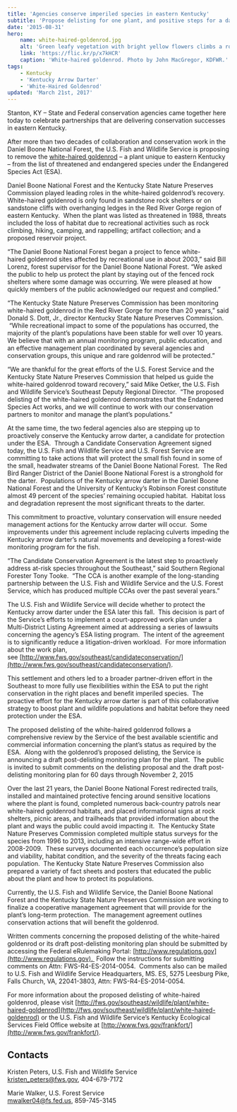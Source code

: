 ```yaml
---
title: 'Agencies conserve imperiled species in eastern Kentucky'
subtitle: 'Propose delisting for one plant, and positive steps for a darter'
date: '2015-08-31'
hero:
    name: white-haired-goldenrod.jpg
    alt: 'Green leafy vegetation with bright yellow flowers climbs a rock face.'
    link: 'https://flic.kr/p/x7kHCR'
    caption: 'White-haired goldenrod. Photo by John MacGregor, KDFWR.'
tags:
    - Kentucky
    - 'Kentucky Arrow Darter'
    - 'White-Haired Goldenrod'
updated: 'March 21st, 2017'
---
```


Stanton, KY – State and Federal conservation agencies came together here today to celebrate partnerships that are delivering conservation successes in eastern Kentucky. 

After more than two decades of collaboration and conservation work in the Daniel Boone National Forest, the U.S. Fish and Wildlife Service is proposing to remove the [white-haired goldenrod](http://fws.gov/southeast/wildlife/plant/white-haired-goldenrod) – a plant unique to eastern Kentucky – from the list of threatened and endangered species under the Endangered Species Act (ESA).

Daniel Boone National Forest and the Kentucky State Nature Preserves Commission played leading roles in the white-haired goldenrod’s recovery.  White-haired goldenrod is only found in sandstone rock shelters or on sandstone cliffs with overhanging ledges in the Red River Gorge region of eastern Kentucky.  When the plant was listed as threatened in 1988, threats included the loss of habitat due to recreational activities such as rock climbing, hiking, camping, and rappelling; artifact collection; and a proposed reservoir project.

“The Daniel Boone National Forest began a project to fence white-haired goldenrod sites affected by recreational use in about 2003,” said Bill Lorenz, forest supervisor for the Daniel Boone National Forest. “We asked the public to help us protect the plant by staying out of the fenced rock shelters where some damage was occurring. We were pleased at how quickly members of the public acknowledged our request and complied.”

“The Kentucky State Nature Preserves Commission has been monitoring white-haired goldenrod in the Red River Gorge for more than 20 years,” said Donald S. Dott, Jr., director Kentucky State Nature Preserves Commission.  “While recreational impact to some of the populations has occurred, the majority of the plant’s populations have been stable for well over 10 years. We believe that with an annual monitoring program, public education, and an effective management plan coordinated by several agencies and conservation groups, this unique and rare goldenrod will be protected.” 

“We are thankful for the great efforts of the U.S. Forest Service and the Kentucky State Nature Preserves Commission that helped us guide the white-haired goldenrod toward recovery,” said Mike Oetker, the U.S. Fish and Wildlife Service’s Southeast Deputy Regional Director.  “The proposed delisting of the white-haired goldenrod demonstrates that the Endangered Species Act works, and we will continue to work with our conservation partners to monitor and manage the plant’s populations.”

At the same time, the two federal agencies also are stepping up to proactively conserve the Kentucky arrow darter, a candidate for protection under the ESA.  Through a Candidate Conservation Agreement signed today, the U.S. Fish and Wildlife Service and U.S. Forest Service are committing to take actions that will protect the small fish found in some of the small, headwater streams of the Daniel Boone National Forest.  The Red Bird Ranger District of the Daniel Boone National Forest is a stronghold for the darter.  Populations of the Kentucky arrow darter in the Daniel Boone National Forest and the University of Kentucky’s Robinson Forest constitute almost 49 percent of the species’ remaining occupied habitat.  Habitat loss and degradation represent the most significant threats to the darter.

This commitment to proactive, voluntary conservation will ensure needed management actions for the Kentucky arrow darter will occur.  Some improvements under this agreement include replacing culverts impeding the Kentucky arrow darter’s natural movements and developing a forest-wide monitoring program for the fish.

“The Candidate Conservation Agreement is the latest step to proactively address at-risk species throughout the Southeast,” said Southern Regional Forester Tony Tooke.  “The CCA is another example of the long-standing partnership between the U.S. Fish and Wildlife Service and the U.S. Forest Service, which has produced multiple CCAs over the past several years.”

The U.S. Fish and Wildlife Service will decide whether to protect the Kentucky arrow darter under the ESA later this fall.  This decision is part of the Service’s efforts to implement a court-approved work plan under a Multi-District Listing Agreement aimed at addressing a series of lawsuits concerning the agency’s ESA listing program.  The intent of the agreement is to significantly reduce a litigation-driven workload.  For more information about the work plan, see [http://www.fws.gov/southeast/candidateconservation/](http://www.fws.gov/southeast/candidateconservation/).

This settlement and others led to a broader partner-driven effort in the Southeast to more fully use flexibilities within the ESA to put the right conservation in the right places and benefit imperiled species.  The proactive effort for the Kentucky arrow darter is part of this collaborative strategy to boost plant and wildlife populations and habitat before they need protection under the ESA. 

The proposed delisting of the white-haired goldenrod follows a comprehensive review by the Service of the best available scientific and commercial information concerning the plant’s status as required by the ESA.  Along with the goldenrod’s proposed delisting, the Service is announcing a draft post-delisting monitoring plan for the plant.  The public is invited to submit comments on the delisting proposal and the draft post-delisting monitoring plan for 60 days through November 2, 2015

Over the last 21 years, the Daniel Boone National Forest redirected trails, installed and maintained protective fencing around sensitive locations where the plant is found, completed numerous back-country patrols near white-haired goldenrod habitats, and placed informational signs at rock shelters, picnic areas, and trailheads that provided information about the plant and ways the public could avoid impacting it.  The Kentucky State Nature Preserves Commission completed multiple status surveys for the species from 1996 to 2013, including an intensive range-wide effort in 2008-2009.  These surveys documented each occurrence’s population size and viability, habitat condition, and the severity of the threats facing each population.  The Kentucky State Nature Preserves Commission also prepared a variety of fact sheets and posters that educated the public about the plant and how to protect its populations.

Currently, the U.S. Fish and Wildlife Service, the Daniel Boone National Forest and the Kentucky State Nature Preserves Commission are working to finalize a cooperative management agreement that will provide for the plant’s long-term protection.  The management agreement outlines conservation actions that will benefit the goldenrod.

Written comments concerning the proposed delisting of the white-haired goldenrod or its draft post-delisting monitoring plan should be submitted by accessing the Federal eRulemaking Portal: [http://www.regulations.gov](http://www.regulations.gov).  Follow the instructions for submitting comments on Attn: FWS-R4-ES-2014-0054.  Comments also can be mailed to U.S. Fish and Wildlife Service Headquarters, MS. ES, 5275 Leesburg Pike, Falls Church, VA, 22041-3803, Attn: FWS-R4-ES-2014-0054.

For more information about the proposed delisting of white-haired goldenrod, please visit [http://fws.gov/southeast/wildlife/plant/white-haired-goldenrod](http://fws.gov/southeast/wildlife/plant/white-haired-goldenrod) or the U.S. Fish and Wildlife Service’s Kentucky Ecological Services Field Office website at [http://www.fws.gov/frankfort/](http://www.fws.gov/frankfort/).

## Contacts

Kristen Peters, U.S. Fish and Wildlife Service  
kristen_peters@fws.gov, 404-679-7172 

Marie Walker, U.S. Forest Service  
mwalker04@fs.fed.us, 859-745-3145
